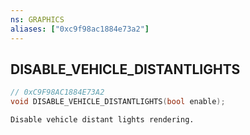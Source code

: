 ```yaml
---
ns: GRAPHICS
aliases: ["0xc9f98ac1884e73a2"]
---
```

## DISABLE_VEHICLE_DISTANTLIGHTS

```c
// 0xC9F98AC1884E73A2
void DISABLE_VEHICLE_DISTANTLIGHTS(bool enable);
```

```
Disable vehicle distant lights rendering.
```
